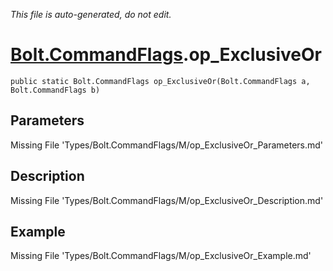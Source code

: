 *This file is auto-generated, do not edit.*

# [Bolt.CommandFlags](Types/Bolt.CommandFlags.md).op_ExclusiveOr
`public static Bolt.CommandFlags op_ExclusiveOr(Bolt.CommandFlags a, Bolt.CommandFlags b)`
## Parameters
Missing File 'Types/Bolt.CommandFlags/M/op_ExclusiveOr_Parameters.md'
## Description
Missing File 'Types/Bolt.CommandFlags/M/op_ExclusiveOr_Description.md'
## Example
Missing File 'Types/Bolt.CommandFlags/M/op_ExclusiveOr_Example.md'
